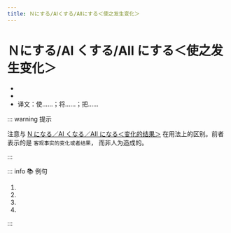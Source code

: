 ```yaml
---
title: Ｎにする/AⅠくする/AⅡにする＜使之发生变化＞
---
```

            
# Ｎにする/AⅠ くする/AⅡ にする＜使之发生变化＞

* <grammer-content sentence="意义：表示**人为造成的**变化的结果或者状态；" />
* <grammer-content sentence="接续：名词 + にする / **形容词第一连用形(AⅠく / AⅡに)** + する；" />
* 译文：使......；将......；把......

::: warning 提示

注意与 [N になる／AⅠ くなる／AⅡ になる＜变化的结果＞](../course6/1-7-7.md) 在用法上的区别。前者表示的是 `客观事实的变化或者结果`， 而非人为造成的。

:::

::: info :books: 例句

1. <grammer-content id='1-10-8-0' sentence="[音/おと]をもう[少/すこ]し**[大/おお]きくして**もいいですか。" trans="把声音再稍微调大一些。" />
2. <grammer-content id='1-10-8-1' sentence="りんごを**ジュースにして**[飲/の]みます。" trans="把苹果榨成汁喝。" />
3. <grammer-content id='1-10-8-2' sentence="[教室/きょうしつ]を**きれいにして**ください。" trans="请把教室打扫干净。" />
4. <grammer-content id='1-10-8-3' sentence="[夢/ゆめ]を**[現実/げんじつ]にしたい**。" trans="梦想成真。" />

:::
